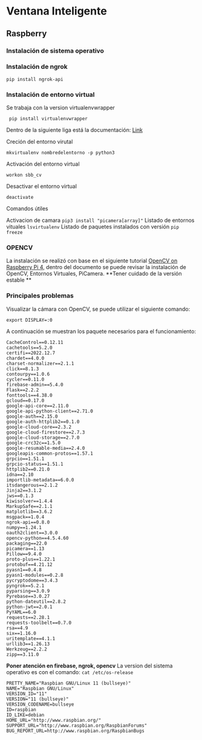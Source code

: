 # Ventana Inteligente

## Raspberry 

### Instalación de sistema operativo 


### Instalación de ngrok

```
pip install ngrok-api 
```


### Instalación de entorno virtual
Se trabaja con la version virtualenvwrapper

```
 pip install virtualenvwrapper 
```

Dentro de la siguiente liga está la documentación: [Link](https://virtualenvwrapper.readthedocs.io/en/latest/install.html)

Creción del entorno virutal 
```
mkvirtualenv nombredelentorno -p python3
```

Activación del entorno virtual 
```
workon sbb_cv
```

Desactivar el entorno virtual
```
deactivate
```
Comandos útiles 

Activacion de camara ``pip3 install "picamera[array]"``
Listado de entornos vituales ``lsvirtualenv``
Listado de paquetes instalados con versión ``pip freeze``



### OPENCV
La instalación se realizó con base en el siguiente tutorial [OpenCV on Raspberry Pi 4](https://singleboardbytes.com/647/install-opencv-raspberry-pi-4.html), dentro del documento se puede revisar la instalación de OpenCV, Entornos Virtuales, PiCamera. **Tener cuidado de la versión estable **
### Principales problemas 

Visualizar la cámara con OpenCV, se puede utilizar el siguiente comando: 

```
export DISPLAY=:0

```
A continuación se muestran los paquete necesarios para el funcionamiento: 

```
CacheControl==0.12.11
cachetools==5.2.0
certifi==2022.12.7
chardet==4.0.0
charset-normalizer==2.1.1
click==8.1.3
contourpy==1.0.6
cycler==0.11.0
firebase-admin==5.4.0
Flask==2.2.2
fonttools==4.38.0
gcloud==0.17.0
google-api-core==2.11.0
google-api-python-client==2.71.0
google-auth==2.15.0
google-auth-httplib2==0.1.0
google-cloud-core==2.3.2
google-cloud-firestore==2.7.3
google-cloud-storage==2.7.0
google-crc32c==1.5.0
google-resumable-media==2.4.0
googleapis-common-protos==1.57.1
grpcio==1.51.1
grpcio-status==1.51.1
httplib2==0.21.0
idna==2.10
importlib-metadata==6.0.0
itsdangerous==2.1.2
Jinja2==3.1.2
jws==0.1.3
kiwisolver==1.4.4
MarkupSafe==2.1.1
matplotlib==3.6.2
msgpack==1.0.4
ngrok-api==0.8.0
numpy==1.24.1
oauth2client==3.0.0
opencv-python==4.5.4.60
packaging==22.0
picamera==1.13
Pillow==9.4.0
proto-plus==1.22.1
protobuf==4.21.12
pyasn1==0.4.8
pyasn1-modules==0.2.8
pycryptodome==3.4.3
pyngrok==5.2.1
pyparsing==3.0.9
Pyrebase==3.0.27
python-dateutil==2.8.2
python-jwt==2.0.1
PyYAML==6.0
requests==2.28.1
requests-toolbelt==0.7.0
rsa==4.9
six==1.16.0
uritemplate==4.1.1
urllib3==1.26.13
Werkzeug==2.2.2
zipp==3.11.0
```
**Poner atención en firebase, ngrok, opencv**
La version del sistema operativo es con el comando: `cat /etc/os-release`
```
PRETTY_NAME="Raspbian GNU/Linux 11 (bullseye)"
NAME="Raspbian GNU/Linux"
VERSION_ID="11"
VERSION="11 (bullseye)"
VERSION_CODENAME=bullseye
ID=raspbian
ID_LIKE=debian
HOME_URL="http://www.raspbian.org/"
SUPPORT_URL="http://www.raspbian.org/RaspbianForums"
BUG_REPORT_URL=http://www.raspbian.org/RaspbianBugs

```
